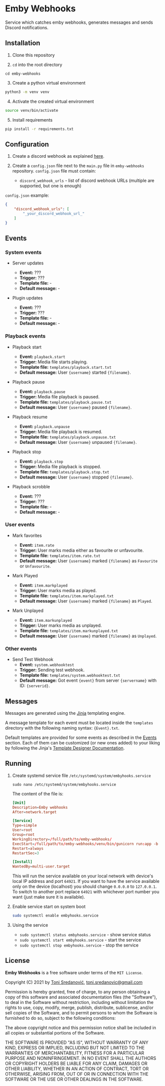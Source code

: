 # Emby Webhooks

Service which catches emby webhooks, generates messages and sends Discord notifications.


## Installation

1. Clone this repository

2. `cd` into the root directory
```
cd emby-webhooks
```

3. Create a python virtual environment
```bash
python3 -m venv venv
```

4. Activate the created virtual environment
```bash
source venv/bin/activate
```

5. Install requirements
```bash
pip install -r requirements.txt
```


## Configuration

1. Create a discord webhook as explained [here](https://support.discord.com/hc/en-us/articles/228383668-Intro-to-Webhooks).

2. Create a `config.json` file next to the `main.py` file in `emby-webhooks` repository. 
`config.json` file must contain:
    - `discord_webhook_urls` - list of discord webhook URLs (multiple are supported, but one is enough)

`config.json` example:
```json
{
    "discord_webhook_urls": [
        "_your_discord_webhook_url_"
    ]
}
```


## Events

### System events

- Server updates
  - **Event:** ???
  - **Trigger:** ???
  - **Template file:** -
  - **Default message:** -

- Plugin updates
  - **Event:** ???
  - **Trigger:** ???
  - **Template file:** -
  - **Default message:** -

### Playback events

- Playback start
  - **Event:** `playback.start`
  - **Trigger:** Media file starts playing.
  - **Template file:** `templates/playback.start.txt`
  - **Default message:** User `{username}` started `{filename}`.

- Playback pause
  - **Event:** `playback.pause`
  - **Trigger:** Media file playback is paused.
  - **Template file:** `templates/playback.pause.txt`
  - **Default message:** User `{username}` paused `{filename}`.

- Playback resume
  - **Event:** `playback.unpause`
  - **Trigger:** Media file playback is resumed.
  - **Template file:** `templates/playback.unpause.txt`
  - **Default message:** User `{username}` unpaused `{filename}`.

- Playback stop
  - **Event:** `playback.stop`
  - **Trigger:** Media file playback is stopped.
  - **Template file:** `templates/playback.stop.txt`
  - **Default message:** User `{username}` stopped `{filename}`.

- Playback scrobble
  - **Event:** ???
  - **Trigger:** ???
  - **Template file:** -
  - **Default message:** -

### User events

- Mark favorites
  - **Event:** `item.rate`
  - **Trigger:** User marks media either as favourite or unfavourite.
  - **Template file:** `templates/item.rate.txt`
  - **Default message:** User `{username}` marked `{filename}` as `Favourite` or `Unfavourite`.

- Mark Played
  - **Event:** `item.markplayed`
  - **Trigger:** User marks media as played.
  - **Template file:** `templates/item.markplayed.txt`
  - **Default message:** User `{username}` marked `{filename}` as `Played`.

- Mark Unplayed
  - **Event:** `item.markunplayed`
  - **Trigger:** User marks media as unplayed.
  - **Template file:** `templates/item.markunplayed.txt`
  - **Default message:** User `{username}` marked `{filename}` as `Unplayed`.

### Other events

- Send Test Webhook
  - **Event:** `system.webhooktest`
  - **Trigger:** Sending test webhook.
  - **Template file:** `templates/system.webhooktest.txt`
  - **Default message:** Got event `{event}` from server `{servername}` with ID: `{serverid}`.


## Messages

Messages are generated using the [Jinja](https://jinja.palletsprojects.com/) templating engine. 

A message template for each event must be located inside the `templates` directory with the following naming syntax: `{Event}.txt`.

Default templates are provided for some events as described in the [Events](#events) section. Each of them can be customized (or new ones added) to your liking by following the Jinja's [Template Designer Documentation](https://jinja.palletsprojects.com/templates/).


## Running

1. Create systemd service file `/etc/systemd/system/embyhooks.service`
    ```service
    sudo nano /etc/systemd/system/embyhooks.service
    ```

    The content of the file is:
    ```conf
    [Unit]
    Description=Emby webhooks
    After=network.target

    [Service]
    Type=simple
    User=root
    Group=root
    WorkingDirectory=/full/path/to/emby-webhooks/
    ExecStart=/full/path/to/emby-webhooks/venv/bin/gunicorn run:app -b 0.0.0.0:64921
    Restart=always
    RestartSec=3

    [Install]
    WantedBy=multi-user.target
    ```

    This will run the service available on your local network with device's local IP address and port `64921`. If you want to have the service available only on the device (localhost) you should change `0.0.0.0` to `127.0.0.1`. To switch to another port replace `64921` with whichever port number you want (just make sure it is available).

2. Enable service start on system boot
    ```bash
    sudo systemctl enable embyhooks.service
    ```

3. Using the service
    - `sudo systemctl status embyhooks.service` - show service status
    - `sudo systemctl start embyhooks.service` - start the service
    - `sudo systemctl stop embyhooks.service` - stop the service

## License

**Emby Webhooks** is a free software under terms of the `MIT License`.

Copyright (C) 2021 by [Toni Sredanović](https://tsredanovic.github.io/), toni.sredanovic@gmail.com

Permission is hereby granted, free of charge, to any person obtaining a copy
of this software and associated documentation files (the "Software"), to deal
in the Software without restriction, including without limitation the rights
to use, copy, modify, merge, publish, distribute, sublicense, and/or sell
copies of the Software, and to permit persons to whom the Software is
furnished to do so, subject to the following conditions:

The above copyright notice and this permission notice shall be included in all
copies or substantial portions of the Software.

THE SOFTWARE IS PROVIDED "AS IS", WITHOUT WARRANTY OF ANY KIND, EXPRESS OR
IMPLIED, INCLUDING BUT NOT LIMITED TO THE WARRANTIES OF MERCHANTABILITY,
FITNESS FOR A PARTICULAR PURPOSE AND NONINFRINGEMENT. IN NO EVENT SHALL THE
AUTHORS OR COPYRIGHT HOLDERS BE LIABLE FOR ANY CLAIM, DAMAGES OR OTHER
LIABILITY, WHETHER IN AN ACTION OF CONTRACT, TORT OR OTHERWISE, ARISING FROM,
OUT OF OR IN CONNECTION WITH THE SOFTWARE OR THE USE OR OTHER DEALINGS IN THE
SOFTWARE.
